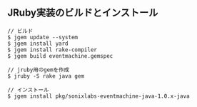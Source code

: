 JRuby実装のビルドとインストール
----------

    // ビルド
    $ jgem update --system
    $ jgem install yard
    $ jgem install rake-compiler
    $ jgem build eventmachine.gemspec

    // jruby用のgemを作成
    $ jruby -S rake java gem

    // インストール
    $ jgem install pkg/sonixlabs-eventmachine-java-1.0.x-java
